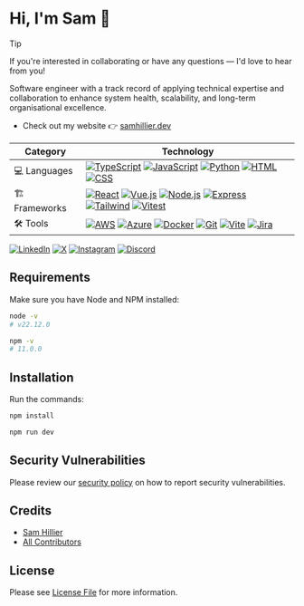 # Hi, I'm Sam :wave:

> [!TIP] 
> If you're interested in collaborating or have any questions — I'd love to hear from you!

Software engineer with a track record of applying technical expertise and collaboration to enhance system health, scalability, and long-term organisational excellence.

- Check out my website 👉 [samhillier.dev](https://samhillier.dev/)

| Category | Technology |
|---|---|
| 💻 Languages | [![TypeScript](https://img.shields.io/badge/TypeScript-3178C6?logo=typescript&logoColor=fff)](#) [![JavaScript](https://img.shields.io/badge/JavaScript-F7DF1E?logo=javascript&logoColor=000)](#) [![Python](https://img.shields.io/badge/Python-3776AB?logo=python&logoColor=fff)](#) [![HTML](https://img.shields.io/badge/HTML-%23E34F26.svg?logo=html5&logoColor=white)](#) [![CSS](https://img.shields.io/badge/CSS-1572B6?logo=css3&logoColor=fff)](#) |
| 🏗️ Frameworks | [![React](https://img.shields.io/badge/React-%2320232a.svg?logo=react&logoColor=%2361DAFB)](#) [![Vue.js](https://img.shields.io/badge/Vue.js-42b883?logo=vuedotjs&logoColor=fff)](#) [![Node.js](https://img.shields.io/badge/Node.js-6DA55F?logo=node.js&logoColor=white)](#) [![Express](https://img.shields.io/badge/Express-%23404d59.svg?logo=express&logoColor=%2361DAFB)](#) [![Tailwind](https://img.shields.io/badge/Tailwind-%2338B2AC.svg?logo=tailwind-css&logoColor=white)](#) [![Vitest](https://img.shields.io/badge/Vitest-6E9F18?logo=vitest&logoColor=fff)](#) |
| 🛠️ Tools | [![AWS](https://img.shields.io/badge/AWS-%23232F3E.svg?logo=amazon-web-services&logoColor=white)](#) [![Azure](https://custom-icon-badges.demolab.com/badge/Azure-0089D6?logo=msazure&logoColor=white)](#) [![Docker](https://img.shields.io/badge/Docker-2496ED?logo=docker&logoColor=fff)](#) [![Git](https://img.shields.io/badge/Git-F05032?logo=git&logoColor=fff)](#) [![Vite](https://img.shields.io/badge/Vite-646CFF?logo=vite&logoColor=fff)](#) [![Jira](https://img.shields.io/badge/Jira-0052CC?&logo=jira&logoColor=white)](#) |

[![LinkedIn](https://custom-icon-badges.demolab.com/badge/LinkedIn-0A66C2?logo=linkedin-white&logoColor=fff)](https://linkedin.com/in/samhillier/)
[![X](https://img.shields.io/badge/@Zyphaex-%23000000.svg?logo=X&logoColor=white)](https://x.com/Zyphaex/)
[![Instagram](https://img.shields.io/badge/Instagram-%23E4405F.svg?logo=Instagram&logoColor=white)](https://instagram.com/Zyphaex/)
[![Discord](https://img.shields.io/badge/Discord-%235865F2.svg?&logo=discord&logoColor=white)](https://discord.com/invite/XfZHVfPr9C)

## Requirements

Make sure you have Node and NPM installed:

```bash
node -v
# v22.12.0
```

```bash
npm -v
# 11.0.0
```

## Installation

Run the commands:

```bash
npm install
```

```bash
npm run dev
```

## Security Vulnerabilities

Please review our [security policy](https://github.com/SamHillierDev/samhillier.dev/security/policy) on how to report security vulnerabilities.

## Credits

- [Sam Hillier](https://github.com/SamHillierDev)
- [All Contributors](https://github.com/SamHillierDev/samhillier.dev/contributors)

## License

Please see [License File](https://github.com/SamHillierDev/samhillier.dev/blob/main/LICENSE) for more information.
